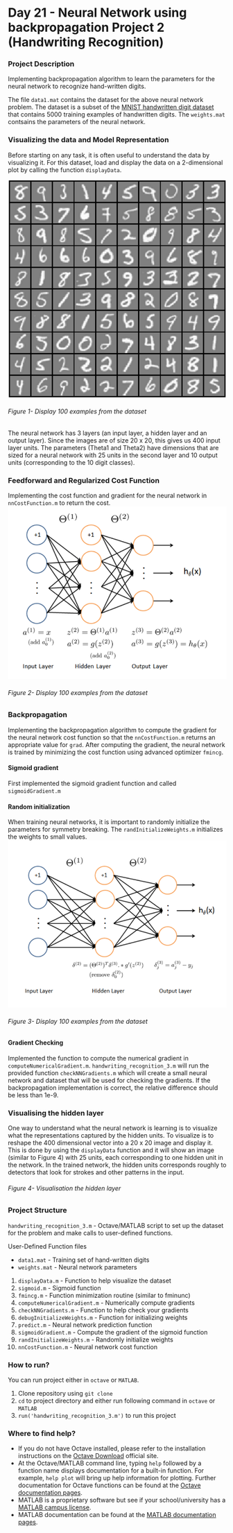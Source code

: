 # Day 21 - Neural Network using backpropagation Project 2 (Handwriting Recognition)

### Project Description
Implementing backpropagation algorithm to learn the parameters for the neural network to recognize hand-written digits.

The file `data1.mat` contains the dataset for the above neural network problem. The dataset is a subset of the [MNIST handwritten digit dataset](http://yann.lecun.com/exdb/mnist/) that contains 5000 training examples of handwritten digits.
The `weights.mat` contsains the parameters of the neural network.

### Visualizing the data and Model Representation
Before starting on any task, it is often useful to understand the data by visualizing it. For this dataset, load and display the data on a 2-dimensional plot by calling the function `displayData`.

![](handwritten_digit_recognition_backpropagation/results/V1.png)

###### Figure 1- Display 100 examples from the dataset

The neural network has 3 layers (an input layer, a hidden layer and an output layer). Since the images are of size 20 x 20, this gives us 400 input layer units. 
The parameters (Theta1 and Theta2) have dimensions that are sized for a neural network with 25 units in the second layer and 10 output units (corresponding to the 10 digit classes).

### Feedforward and Regularized Cost Function
Implementing the cost function and gradient for the neural network in `nnCostFunction.m` to return the cost.
![](handwritten_digit_recognition_backpropagation/results/feedfor.png)

###### Figure 2- Display 100 examples from the dataset

### Backpropagation
Implementing the backpropagation algorithm to compute the gradient for the neural network cost function so that the `nnCostFunction.m` returns an appropriate value for `grad`.
After computing the gradient, the neural network is trained by minimizing the cost function using advanced optimizer `fmincg`.
#### Sigmoid gradient
First implemented the sigmoid gradient function and called `sigmoidGradient.m`
#### Random initialization
When training neural networks, it is important to randomly initialize the parameters for symmetry breaking. The `randInitializeWeights.m` initializes the weights to small values.
![](handwritten_digit_recognition_backpropagation/results/backprop.png)

###### Figure 3- Display 100 examples from the dataset
#### Gradient Checking
Implemented the function to compute the numerical gradient in `computeNumericalGradient.m`. `handwriting_recognition_3.m` will run the provided function `checkNNGradients.m`
which will create a small neural network and dataset that will be used for checking the gradients. If the backpropagation implementation is correct, the relative difference should be less than 1e-9.

### Visualising the hidden layer
One way to understand what the neural network is learning is to visualize what the representations captured by the hidden units. To visualize is to reshape the 400 dimensional vector into a 20 x 20 image and display it. This is done by using the `displayData` function and it will show an image (similar to Figure 4) with 25 units, each corresponding to one hidden unit in the network. In the trained network, the hidden units corresponds roughly to detectors that look for strokes and other patterns in the input.

###### Figure 4- Visualisation the hidden layer

### Project Structure 

`handwriting_recognition_3.m` - Octave/MATLAB script to set up the dataset for the problem and make calls to user-defined functions.

User-Defined Function files

* `data1.mat` - Training set of hand-written digits
* `weights.mat` - Neural network parameters 

1. `displayData.m` - Function to help visualize the dataset
1. `sigmoid.m` - Sigmoid function
1. `fmincg.m` - Function minimization routine (similar to fminunc)
1. `computeNumericalGradient.m` - Numerically compute gradients
1. `checkNNGradients.m` - Function to help check your gradients
1. `debugInitializeWeights.m` - Function for initializing weights
1. `predict.m` - Neural network prediction function
1. `sigmoidGradient.m` - Compute the gradient of the sigmoid function
1. `randInitializeWeights.m` - Randomly initialize weights
1. `nnCostFunction.m` - Neural network cost function


### How to run?
You can run project either in `octave` or `MATLAB`. 
1. Clone repository using `git clone `
2. `cd` to project directory and either run following command in `octave` or `MATLAB`
2. `run('handwriting_recognition_3.m')` to run this project

### Where to find help?
* If you do not have Octave installed, please refer to the installation instructions on the [Octave Download](https://www.gnu.org/software/octave/download.html) official site.
* At the Octave/MATLAB command line, typing `help` followed by a function name displays documentation for a built-in function. For example, `help plot` will bring up help information for plotting. Further documentation for Octave functions can be found at the [Octave documentation pages](https://octave.org/doc/v5.2.0/). 
* MATLAB is a proprietary software but see if your school/university has a [MATLAB campus license](https://in.mathworks.com/academia/tah-support-program/eligibility.html). 
* MATLAB documentation can be found at the [MATLAB documentation pages](https://in.mathworks.com/help/matlab/?refresh=true).

